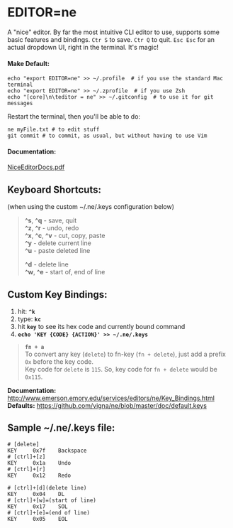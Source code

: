 # EDITOR=ne  
A "nice" editor. By far the most intuitive CLI editor to use, supports some basic features and bindings. `Ctr S` to save. `Ctr Q` to quit. `Esc Esc` for an actual dropdown UI, right in the terminal. It's magic!  
  
#### Make Default:  
```  
echo "export EDITOR=ne" >> ~/.profile  # if you use the standard Mac terminal  
echo "export EDITOR=ne" >> ~/.zprofile  # if you use Zsh  
echo "[core]\n\teditor = ne" >> ~/.gitconfig  # to use it for git messages  
```  
Restart the terminal, then you'll be able to do:  
```  
ne myFile.txt # to edit stuff  
git commit # to commit, as usual, but without having to use Vim  
```  
  
#### Documentation:  
[NiceEditorDocs.pdf](../../assets/files/NiceEditorDocs.pdf)  
  
## Keyboard Shortcuts:  
(when using the custom ~/.ne/.keys configuration below)  
  
> **^s**, **^q** - save, quit  
> **^z**, **^r**  - undo, redo  
> **^x**, **^c**, **^v**  - cut, copy, paste  
> **^y**  - delete current line  
> **^u**  - paste deleted line  
>  
> **^d** - delete line  
> **^w**, **^e** - start of, end of line  
  
## Custom Key Bindings:  
1. hit: **`^k`**  
2. type: **`kc`**  
3. hit **`key`** to see its hex code and currently bound command  
4. **`echo 'KEY {CODE} {ACTION}' >> ~/.ne/.keys`**  
  
> **`fn + a`**  
> To convert any key (`delete`) to fn-key (`fn + delete`), just add a prefix `0x` before the key code.  
> Key code for `delete` is `115`. So, key code for `fn + delete` would be `0x115`.  
  
**Documentation:** http://www.emerson.emory.edu/services/editors/ne/Key_Bindings.html  
**Defaults:** https://github.com/vigna/ne/blob/master/doc/default.keys​  
  
## Sample ~/.ne/.keys file:  
  
    # [delete]  
    KEY     0x7f    Backspace  
    # [ctrl]+[z]  
    KEY     0x1a    Undo  
    # [ctrl]+[r]  
    KEY     0x12    Redo  
  
    # [ctrl]+[d](delete line)  
    KEY     0x04    DL  
    # [ctrl]+[w]=(start of line)  
    KEY     0x17    SOL  
    # [ctrl]+[e]=(end of line)  
    KEY     0x05    EOL  
